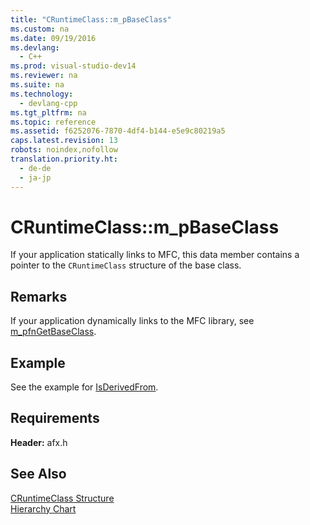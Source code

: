 ```yaml
---
title: "CRuntimeClass::m_pBaseClass"
ms.custom: na
ms.date: 09/19/2016
ms.devlang: 
  - C++
ms.prod: visual-studio-dev14
ms.reviewer: na
ms.suite: na
ms.technology: 
  - devlang-cpp
ms.tgt_pltfrm: na
ms.topic: reference
ms.assetid: f6252076-7870-4df4-b144-e5e9c80219a5
caps.latest.revision: 13
robots: noindex,nofollow
translation.priority.ht: 
  - de-de
  - ja-jp
---
```

# CRuntimeClass::m_pBaseClass
If your application statically links to MFC, this data member contains a pointer to the `CRuntimeClass` structure of the base class.  
  
## Remarks  
 If your application dynamically links to the MFC library, see [m_pfnGetBaseClass](../vs140/CRuntimeClass--m_pfnGetBaseClass.md).  
  
## Example  
 See the example for [IsDerivedFrom](../vs140/CRuntimeClass--IsDerivedFrom.md).  
  
## Requirements  
 **Header:** afx.h  
  
## See Also  
 [CRuntimeClass Structure](../vs140/CRuntimeClass-Structure.md)   
 [Hierarchy Chart](../vs140/Hierarchy-Chart.md)